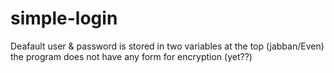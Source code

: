 # simple-login

Deafault user & password is stored in two variables at the top (jabban/Even) the program does not have any form for encryption (yet??)

